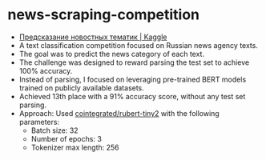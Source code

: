 # news-scraping-competition

- [Предсказание новостных тематик \| Kaggle](https://www.kaggle.com/competitions/news-scraping-competition)
- A text classification competition focused on Russian news agency texts.
- The goal was to predict the news category of each text.
- The challenge was designed to reward parsing the test set to achieve 100% accuracy.
- Instead of parsing, I focused on leveraging pre-trained BERT models trained on publicly available datasets.
- Achieved 13th place with a 91% accuracy score, without any test set parsing.
- Approach: Used [cointegrated/rubert-tiny2](https://huggingface.co/cointegrated/rubert-tiny2) with the following parameters:
  - Batch size: 32
  - Number of epochs: 3
  - Tokenizer max length: 256
